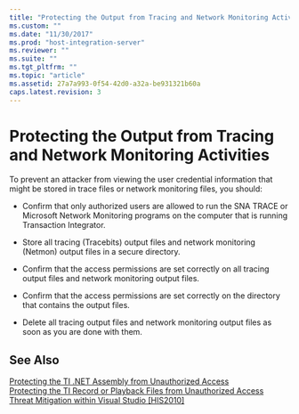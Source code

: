 ```yaml
---
title: "Protecting the Output from Tracing and Network Monitoring Activities1 | Microsoft Docs"
ms.custom: ""
ms.date: "11/30/2017"
ms.prod: "host-integration-server"
ms.reviewer: ""
ms.suite: ""
ms.tgt_pltfrm: ""
ms.topic: "article"
ms.assetid: 27a7a993-0f54-42d0-a32a-be931321b60a
caps.latest.revision: 3
---
```

# Protecting the Output from Tracing and Network Monitoring Activities
To prevent an attacker from viewing the user credential information that might be stored in trace files or network monitoring files, you should:  
  
-   Confirm that only authorized users are allowed to run the SNA TRACE or Microsoft Network Monitoring programs on the computer that is running Transaction Integrator.  
  
-   Store all tracing (Tracebits) output files and network monitoring (Netmon) output files in a secure directory.  
  
-   Confirm that the access permissions are set correctly on all tracing output files and network monitoring output files.  
  
-   Confirm that the access permissions are set correctly on the directory that contains the output files.  
  
-   Delete all tracing output files and network monitoring output files as soon as you are done with them.  
  
## See Also  
 [Protecting the TI .NET Assembly from Unauthorized Access](../HIS2010/protecting-the-ti-net-assembly-from-unauthorized-access1.md)   
 [Protecting the TI Record or Playback Files from Unauthorized Access](../HIS2010/protecting-the-ti-record-or-playback-files-from-unauthorized-access2.md)   
 [Threat Mitigation within Visual Studio &#91;HIS2010&#93;](http://msdn.microsoft.com/en-us/16f1392e-f1e6-44f7-9db7-213625c38897)